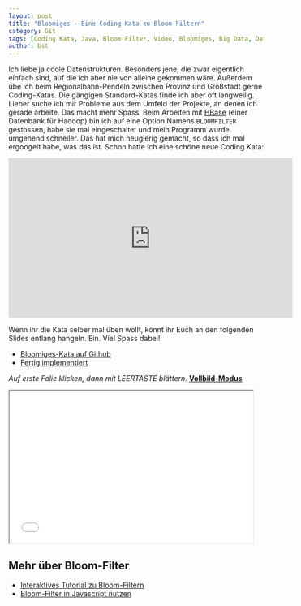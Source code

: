 ```yaml
---
layout: post
title: "Bloomiges - Eine Coding-Kata zu Bloom-Filtern"
category: Git
tags: [Coding Kata, Java, Bloom-Filter, Video, Bloomiges, Big Data, Datenstrukturen, Hadoop, HBase]
author: bst
---
```


Ich liebe ja coole Datenstrukturen. Besonders jene, die zwar eigentlich einfach sind, auf die ich aber nie von alleine gekommen wäre. Außerdem übe ich beim Regionalbahn-Pendeln zwischen Provinz und Großstadt gerne Coding-Katas. Die gängigen Standard-Katas finde ich aber oft langweilig. Lieber suche ich mir Probleme aus dem Umfeld der Projekte, an denen ich gerade arbeite. Das macht mehr Spass. Beim Arbeiten mit [HBase](https://hbase.apache.org/) (einer Datenbank für Hadoop) bin ich auf eine Option Namens `BLOOMFILTER` gestossen, habe sie mal eingeschaltet und mein Programm wurde umgehend schneller. Das hat mich neugierig gemacht, so dass ich mal ergoogelt habe, was das ist. Schon hatte ich eine schöne neue Coding Kata:

<iframe width="560" height="315" src="https://www.youtube.com/embed/XqvOvgqICxU" frameborder="0" allowfullscreen></iframe>

Wenn ihr die Kata selber mal üben wollt, könnt ihr Euch an den folgenden Slides entlang hangeln. Ein. Viel Spass dabei!

 * [Bloomiges-Kata auf Github](https://github.com/bstachmann/kata-bloomiges)
 * [Fertig implementiert](https://github.com/bstachmann/kata-bloomiges/commits/2016-02-14-bloomiges)

*Auf erste Folie klicken, dann mit LEERTASTE blättern.* [**Vollbild-Modus**](/slides/bloomiges)

<iframe src="/slides/bloomiges/" width="480" height="300" name="Slides embedded">
  [**Bloomiges**](/slides/bloomiges)
</iframe>

Mehr über Bloom-Filter
----------------------

 * [Interaktives Tutorial zu Bloom-Filtern](http://billmill.org/bloomfilter-tutorial/)
 * [Bloom-Filter in Javascript nutzen](http://www.heise.de/developer/artikel/Groessere-Datenmengen-mit-JavaScript-performant-durchsuchen-2574182.html?artikelseite=3)
